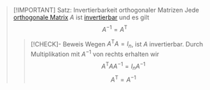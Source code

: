 > [!IMPORTANT] Satz: Invertierbarkeit orthogonaler Matrizen
> Jede [orthogonale Matrix](Orthogonale%20Matrix.md) $A$ ist [invertierbar](../../Invertieren/Invertierbarkeit.md) und es gilt
> $$A^{-1} = A^\mathsf{T}$$
> > [!CHECK]- Beweis
> > Wegen $A^\mathsf{T}A = I_n$, ist $A$ invertierbar. Durch Multiplikation mit $A^{-1}$ von rechts erhalten wir
> > $$A^\mathsf{T}AA^{-1} = I_n A^{-1}$$
> > $$A^\mathsf{T} = A^{-1}$$